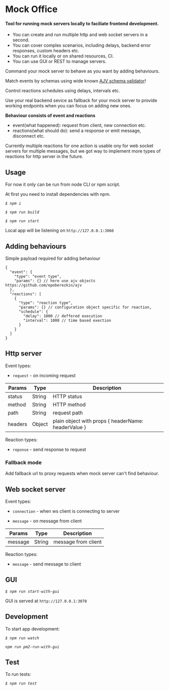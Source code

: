 # Mock Office

#### Tool for running mock servers locally to faciliate frontend development.

* You can create and run multiple http and web socket servers in a second.
* You can cover complex scenarios, including delays, backend error responses, custom headers etc.
* You can run it locally or on shared resources, CI.
* You can use GUI or REST to manage servers.

Command your mock server to behave as you want by adding behaviours.

Match events by schemas using wide known [AJV schema validator](https://github.com/epoberezkin/ajv)!

Control reactions schedules using delays, intervals etc.

Use your real backend sevice as fallback for your mock server to provide working endpoints when you can focus on adding new ones.

**Behaviour consists of event and reactions**

* event(what happened): request from client, new connection etc.
* reactions(what should do): send a response or emit message, disconnect etc.

Currently multiple reactions for one action is usable ony for web socket servers for multiple messages, but we got way to implement more types of reactions for http server in the future.

## Usage
For now it only can be run from node CLI or npm script.

At first you need to install dependencies with npm.

*`$ npm i`*

*`$ npm run build`*

*`$ npm run start`*

Local app will be listening on `http://127.0.0.1:3060`

## Adding behaviours

Simple payload required for adding behaviour

```
{
  "event": {
    "type": "event type",
    "params": {} // here use ajv objects https://github.com/epoberezkin/ajv
  },
  "reactions": [
    {
      "type": "reaction type",
      "params": {} // configuration object specific for reaction,
      "schedule": {
        "delay": 1000 // deffered execution
        "interval": 1000 // time based exection
      }
    }
  ]
}
```

## Http server

Event types:

* `request` - on incoming request

| Params  | Type   | Description                                            |
|---------|--------|--------------------------------------------------------|
| status  | String | HTTP status                                            |
| method  | String | HTTP method                                            |
| path    | String | request path                                           |
| headers | Object | plain object with props { headerName: headerValue }  |


Reaction types:

* `reponse` - send response to request

### Fallback mode

Add fallback url to proxy requests when mock server can't find behaviour.

## Web socket server

Event types:

* `connection` - when ws client is connecting to server


* `message` - on message from client

| Params  | Type   | Description         |
|---------|--------|---------------------|
| message | String | message from client |

Reaction types:

* `message` - send message to client

## GUI

*`$ npm run start-with-gui`*

GUI is served at `http://127.0.0.1:3070`

## Development
To start app development:

*`$ npm run watch`*

*`npm run pm2-run-with-gui`*

## Test
To run tests:

*`$ npm run test`*
